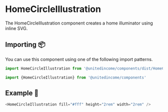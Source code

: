 # HomeCircleIllustration

The HomeCircleIllustration component creates a home illuminator using inline SVG.

## Importing 📦

You can use this component using one of the following import patterns.

```javascript
import HomeCircleIllustration from '@unitedincome/components/dist/HomeCircleIllustration'
```

```javascript
import {HomeCircleIllustration} from '@unitedincome/components'
```

## Example 🚀

```javascript
<HomeCircleIllustration fill="#fff" height="2rem" width="2rem" />
```
